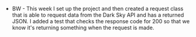 * BW - This week I set up the project and then created a request class that is able to
request data from the Dark Sky API and has a returned JSON.  I added a test that
checks the response code for 200 so that we know it's returning something when the
request is made.